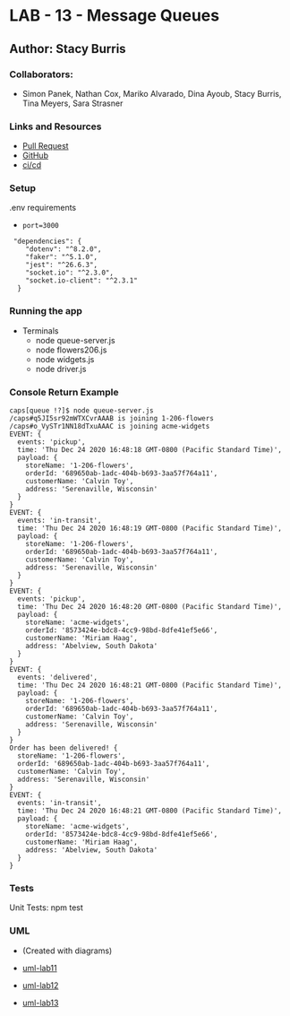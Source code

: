 # LAB - 13 - Message Queues

## Author: Stacy Burris

### Collaborators:

+ Simon Panek, Nathan Cox, Mariko Alvarado, Dina Ayoub, Stacy Burris, Tina Meyers, Sara Strasner

### Links and Resources

+ [Pull Request](https://github.com/stacyburris/caps/pull/6)
+ [GitHub](https://github.com/stacyburris/caps)
+ [ci/cd](https://github.com/stacyburris/caps/actions)

### Setup

.env requirements
  + `port=3000`
```
 "dependencies": {
    "dotenv": "^8.2.0",
    "faker": "^5.1.0",
    "jest": "^26.6.3",
    "socket.io": "^2.3.0",
    "socket.io-client": "^2.3.1"
  }
  ```

### Running the app

+ Terminals
  + node queue-server.js
  + node flowers206.js
  + node widgets.js
  + node driver.js

### Console Return Example

```
caps[queue !?]$ node queue-server.js
/caps#q5JI5sr92mWTXCvrAAAB is joining 1-206-flowers
/caps#o_VySTr1NN18dTxuAAAC is joining acme-widgets
EVENT: {
  events: 'pickup',
  time: 'Thu Dec 24 2020 16:48:18 GMT-0800 (Pacific Standard Time)',
  payload: {
    storeName: '1-206-flowers',
    orderId: '689650ab-1adc-404b-b693-3aa57f764a11',
    customerName: 'Calvin Toy',
    address: 'Serenaville, Wisconsin'
  }
}
EVENT: {
  events: 'in-transit',
  time: 'Thu Dec 24 2020 16:48:19 GMT-0800 (Pacific Standard Time)',
  payload: {
    storeName: '1-206-flowers',
    orderId: '689650ab-1adc-404b-b693-3aa57f764a11',
    customerName: 'Calvin Toy',
    address: 'Serenaville, Wisconsin'
  }
}
EVENT: {
  events: 'pickup',
  time: 'Thu Dec 24 2020 16:48:20 GMT-0800 (Pacific Standard Time)',
  payload: {
    storeName: 'acme-widgets',
    orderId: '8573424e-bdc8-4cc9-98bd-8dfe41ef5e66',
    customerName: 'Miriam Haag',
    address: 'Abelview, South Dakota'
  }
}
EVENT: {
  events: 'delivered',
  time: 'Thu Dec 24 2020 16:48:21 GMT-0800 (Pacific Standard Time)',
  payload: {
    storeName: '1-206-flowers',
    orderId: '689650ab-1adc-404b-b693-3aa57f764a11',
    customerName: 'Calvin Toy',
    address: 'Serenaville, Wisconsin'
  }
}
Order has been delivered! {
  storeName: '1-206-flowers',
  orderId: '689650ab-1adc-404b-b693-3aa57f764a11',
  customerName: 'Calvin Toy',
  address: 'Serenaville, Wisconsin'
}
EVENT: {
  events: 'in-transit',
  time: 'Thu Dec 24 2020 16:48:21 GMT-0800 (Pacific Standard Time)',
  payload: {
    storeName: 'acme-widgets',
    orderId: '8573424e-bdc8-4cc9-98bd-8dfe41ef5e66',
    customerName: 'Miriam Haag',
    address: 'Abelview, South Dakota'
  }
}
```

### Tests

Unit Tests: npm test

### UML

+ (Created with diagrams)

+ [uml-lab11](/assets/uml-lab11.png)
+ [uml-lab12](/assets/uml-lab12.jpg)
+ [uml-lab13](/assets/UML-lab13.png)
